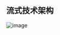 ## 流式技术架构
![image](https://user-images.githubusercontent.com/13389058/181692748-90087727-bd2c-40b3-a5bd-8a93807c1e3b.png)
